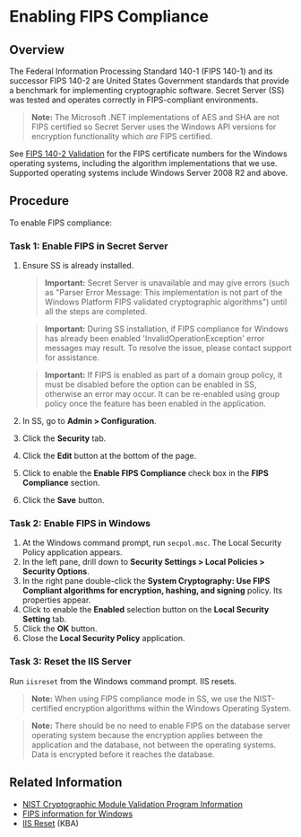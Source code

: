 
[title]: # (Enabling FIPS Compliance)
[tags]: # (authentication,FIPS)
[priority]: # (1000)

# Enabling FIPS Compliance

## Overview

The Federal Information Processing Standard 140-1 (FIPS 140-1) and its successor FIPS 140-2 are United States Government standards that provide a benchmark for implementing cryptographic software. Secret Server (SS) was tested and operates correctly in FIPS-compliant environments.

> **Note:** The Microsoft .NET implementations of AES and SHA are not FIPS certified so Secret Server uses the Windows API versions for encryption functionality which *are* FIPS certified. 

See [FIPS 140-2 Validation](http://technet.microsoft.com/en-us/library/cc750357.aspx) for the FIPS certificate numbers for the Windows operating systems, including the algorithm implementations that we use. Supported operating systems include Windows Server 2008 R2 and above.

## Procedure

To enable FIPS compliance:

### Task 1: Enable FIPS in Secret Server

1. Ensure SS is already installed.
   
   > **Important:** Secret Server is unavailable and may give errors (such as "Parser Error Message: This implementation is not part of the Windows Platform FIPS validated cryptographic algorithms") until all the steps are completed.
    
    > **Important:** During SS installation, if FIPS compliance for Windows has already been enabled 'InvalidOperationException' error messages may result. To resolve the issue, please contact support for assistance.
    
    > **Important:** If FIPS is enabled as part of a domain group policy, it must be disabled before the option can be enabled in SS, otherwise an error may occur. It can be re-enabled using group policy once the feature has been enabled in the application.
    
1. In SS, go to **Admin \> Configuration**.

1. Click the **Security** tab.

1. Click the **Edit** button at the bottom of the page.

1. Click to enable the **Enable FIPS Compliance** check box in the **FIPS Compliance** section.

1. Click the **Save** button.

### Task 2: Enable FIPS in Windows

1. At the Windows command prompt, run `secpol.msc`. The Local Security Policy application appears.
1. In the left pane, drill down to **Security Settings \> Local Policies \> Security Options**.
1. In the right pane double-click the **System Cryptography: Use FIPS Compliant algorithms for encryption, hashing, and signing** policy. Its properties appear.
1. Click to enable the **Enabled** selection button on the **Local Security Setting** tab.
1. Click the **OK** button.
1. Close the **Local Security Policy** application.

### Task 3: Reset the IIS Server

Run `iisreset` from the Windows command prompt. IIS resets.

> **Note:** When using FIPS compliance mode in SS, we use the NIST-certified encryption algorithms within the Windows Operating System.

> **Note:** There should be no need to enable FIPS on the database server operating system because the encryption applies between the application and the database, not between the operating systems. Data is encrypted before it reaches the database.

## Related Information

- [NIST Cryptographic Module Validation Program Information](http://csrc.nist.gov/groups/STM/cmvp/documents/140-1/140val-all.htm#1892)
- [FIPS information for Windows](https://technet.microsoft.com/en-us/library/cc750357.aspx)
- [IIS Reset](https://thycotic.force.com/support/s/article/IIS-Reset) (KBA)